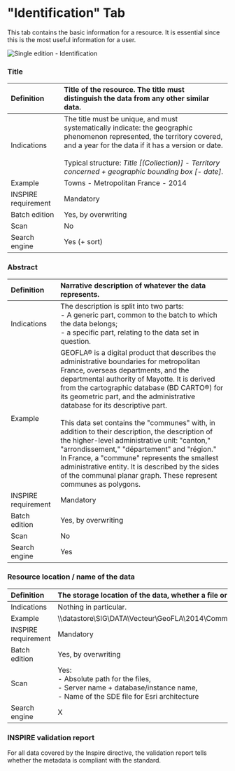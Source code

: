 # "Identification" Tab

This tab contains the basic information for a resource. It is essential since this is the most useful information for a user.

![Single edition - Identification](/en/images/inv_edit_one_identification.png "Single edition - Identification tab")

### Title

| Definition       | Title of the resource. The title must distinguish the data from any other similar data. |
| :--------------- | :--------------------------------------  |
| Indications      |  The title must be unique, and must systematically indicate: the geographic phenomenon represented, the territory covered, and a year for the data if it has a version or date. </br><br>Typical structure: *Title [(Collection)] - Territory concerned + geographic bounding box [- date]*. |
| Example          |  Towns - Metropolitan France - 2014 |
| INSPIRE requirement   | Mandatory                   |
| Batch edition     | Yes, by overwriting           |
| Scan                | No        |
| Search engine        | Yes (+ sort)                |

### Abstract

| Definition       | Narrative description of whatever the data represents. |
| :--------------- | :--------------------------------------  |
| Indications      |  The description is split into two parts: <br />- A generic part, common to the batch to which the data belongs; <br />- a specific part, relating to the data set in question. |
| Example          |  GEOFLA® is a digital product that describes the administrative boundaries for metropolitan France, overseas departments, and the departmental authority of Mayotte. It is derived from the cartographic database (BD CARTO®) for its geometric part, and the administrative database for its descriptive part.<br /><br />  This data set contains the "communes" with, in addition to their description, the description of the higher-level administrative unit: "canton," "arrondissement," "département" and "région." In France, a "commune" represents the smallest administrative entity. It is described by the sides of the communal planar graph. These represent communes as polygons.
| INSPIRE requirement   | Mandatory                   |
| Batch edition     | Yes, by overwriting           |
| Scan                | No        |
| Search engine        | Yes                  |

### Resource location / name of the data

| Definition          | The storage location of the data, whether a file or a database. |
| :------------------ | :--  |
| Indications         | Nothing in particular. |
| Example             | \\\datastore\SIG\DATA\Vecteur\GeoFLA\2014\Communes\Métropole\COMMUNE.SHP |
| INSPIRE requirement   | Mandatory                |
| Batch edition     | Yes, by overwriting      |
| Scan                | Yes: <br />- Absolute path for the files,<br />- Server name + database/instance name,<br />- Name of the SDE file for Esri architecture|
| Search engine | X                   |


### INSPIRE validation report

For all data covered by the Inspire directive, the validation report tells whether the metadata is compliant with the standard.
